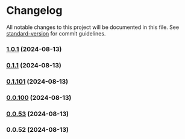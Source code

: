 # Changelog

All notable changes to this project will be documented in this file. See [standard-version](https://github.com/conventional-changelog/standard-version) for commit guidelines.

### [1.0.1](https://dev.azure.com/desarrollooticoptimus/optimus/_git/ComponentsFront/compare/v0.1.1...v1.0.1) (2024-08-13)

### [0.1.1](https://dev.azure.com/desarrollooticoptimus/optimus/_git/ComponentsFront/compare/v0.1.101...v0.1.1) (2024-08-13)

### [0.1.101](https://dev.azure.com/desarrollooticoptimus/optimus/_git/ComponentsFront/compare/v0.0.100...v0.1.101) (2024-08-13)

### [0.0.100](https://dev.azure.com/desarrollooticoptimus/optimus/_git/ComponentsFront/compare/v0.0.53...v0.0.100) (2024-08-13)

### [0.0.53](https://dev.azure.com/desarrollooticoptimus/optimus/_git/ComponentsFront/compare/v0.0.52...v0.0.53) (2024-08-13)

### 0.0.52 (2024-08-13)
